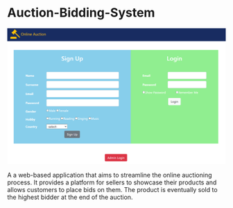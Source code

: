 # Auction-Bidding-System
![img](https://github.com/hackifme1/Multiuser-Auction-System/blob/main/Img.PNG)

A  a web-based application that aims to streamline the online auctioning process. It provides a platform for sellers to showcase their products and allows customers to place bids on them. The product is eventually sold to the highest bidder at the end of the auction. 
